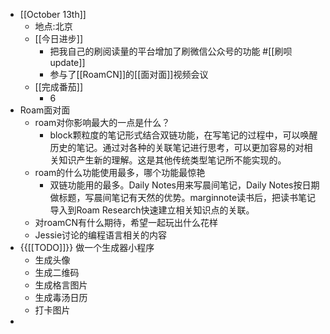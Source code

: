 - [[October 13th]]
    - 地点:北京
    - [[今日进步]]
        - 把我自己的刷阅读量的平台增加了刷微信公众号的功能 #[[刷呗update]]
        - 参与了[[RoamCN]]的[[面对面]]视频会议
    - [[完成番茄]]
        - 6
- Roam面对面
    - roam对你影响最大的一点是什么？
        - block颗粒度的笔记形式结合双链功能，在写笔记的过程中，可以唤醒历史的笔记。通过对各种的关联笔记进行思考，可以更加容易的对相关知识产生新的理解。这是其他传统类型笔记所不能实现的。
    - roam的什么功能使用最多，哪个功能最惊艳
        - 双链功能用的最多。Daily Notes用来写晨间笔记，Daily Notes按日期做标题，写晨间笔记有天然的优势。marginnote读书后，把读书笔记导入到Roam Research快速建立相关知识点的关联。
    - 对roamCN有什么期待，希望一起玩出什么花样
    - Jessie讨论的编程语言相关的内容
- {{[[TODO]]}} 做一个生成器小程序
    - 生成头像
    - 生成二维码
    - 生成格言图片
    - 生成毒汤日历
    - 打卡图片
- 
